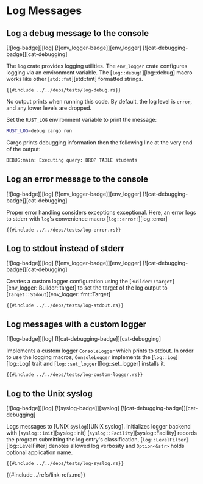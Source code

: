 # Log Messages

## Log a debug message to the console

[![log-badge]][log]  [![env_logger-badge]][env_logger]  [![cat-debugging-badge]][cat-debugging]

The `log` crate provides logging utilities. The `env_logger` crate configures logging via an environment variable. The [`log::debug!`][log::debug] macro works like other
[`std::fmt`][std::fmt] formatted strings.

```rust,editable
{{#include ../../deps/tests/log-debug.rs}}
```

No output prints when running this code. By default, the log level is `error`, and any lower levels are dropped.

Set the `RUST_LOG` environment variable to print the message:

```bash
RUST_LOG=debug cargo run
```

Cargo prints debugging information then the following line at the very end of the output:

```bash
DEBUG:main: Executing query: DROP TABLE students
```

## Log an error message to the console

[![log-badge]][log]  [![env_logger-badge]][env_logger]  [![cat-debugging-badge]][cat-debugging]

Proper error handling considers exceptions exceptional. Here, an error logs to stderr with `log`'s convenience macro [`log::error!`][log::error]

```rust,editable
{{#include ../../deps/tests/log-error.rs}}
```

## Log to stdout instead of stderr

[![log-badge]][log]  [![env_logger-badge]][env_logger]  [![cat-debugging-badge]][cat-debugging]

Creates a custom logger configuration using the [`Builder::target`][env_logger::Builder::target] to set the target of the log output to [`Target::Stdout`][env_logger::fmt::Target]

```rust,editable
{{#include ../../deps/tests/log-stdout.rs}}
```

## Log messages with a custom logger

[![log-badge]][log]  [![cat-debugging-badge]][cat-debugging]

Implements a custom logger `ConsoleLogger` which prints to stdout. In order to use the logging macros, `ConsoleLogger` implements the [`log::Log`][log::Log] trait and [`log::set_logger`][log::set_logger] installs it.

```rust,editable
{{#include ../../deps/tests/log-custom-logger.rs}}
```

## Log to the Unix syslog

[![log-badge]][log]  [![syslog-badge]][syslog]  [![cat-debugging-badge]][cat-debugging]

Logs messages to [UNIX `syslog`][UNIX syslog]. Initializes logger backend with [`syslog::init`][syslog::init]  [`syslog::Facility`][syslog::Facility] records the program submitting the log entry's classification, [`log::LevelFilter`][log::LevelFilter] denotes allowed log verbosity and `Option<&str>` holds optional application name.

```rust,editable
{{#include ../../deps/tests/log-syslog.rs}}
```

{{#include ../refs/link-refs.md}}
